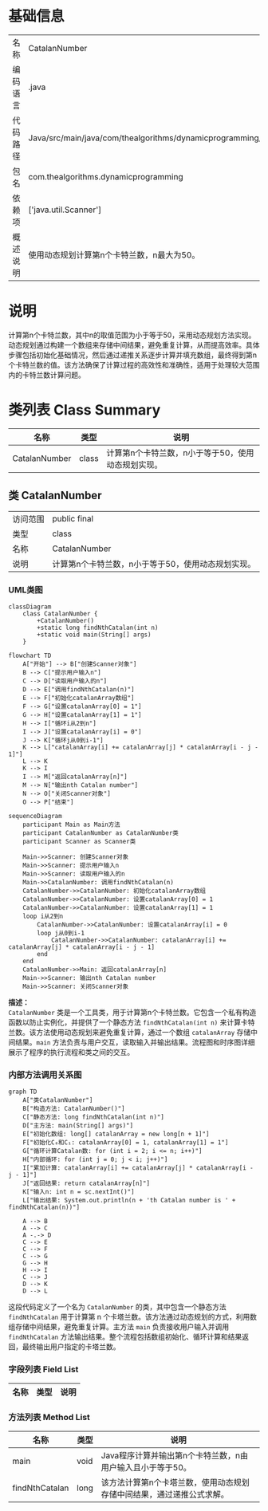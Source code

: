 # 基础信息

|      |      |
|------|------|
| 名称 | CatalanNumber |
| 编码语言 | .java |
| 代码路径 | Java/src/main/java/com/thealgorithms/dynamicprogramming/CatalanNumber.java |
| 包名 | com.thealgorithms.dynamicprogramming |
| 依赖项 | ['java.util.Scanner'] |
| 概述说明 | 使用动态规划计算第n个卡特兰数，n最大为50。 |

# 说明

计算第n个卡特兰数，其中n的取值范围为小于等于50，采用动态规划方法实现。动态规划通过构建一个数组来存储中间结果，避免重复计算，从而提高效率。具体步骤包括初始化基础情况，然后通过递推关系逐步计算并填充数组，最终得到第n个卡特兰数的值。该方法确保了计算过程的高效性和准确性，适用于处理较大范围内的卡特兰数计算问题。

# 类列表 Class Summary

| 名称   | 类型  | 说明 |
|-------|------|-------------|
| CatalanNumber | class | 计算第n个卡特兰数，n小于等于50，使用动态规划实现。 |



## 类 CatalanNumber

|      |      |
|------|------|
| 访问范围 | public final |
| 类型 | class |
| 名称 | CatalanNumber |
| 说明 | 计算第n个卡特兰数，n小于等于50，使用动态规划实现。 |


### UML类图

```mermaid
classDiagram
    class CatalanNumber {
        +CatalanNumber()
        +static long findNthCatalan(int n)
        +static void main(String[] args)
    }
```

```mermaid
flowchart TD
    A["开始"] --> B["创建Scanner对象"]
    B --> C["提示用户输入n"]
    C --> D["读取用户输入的n"]
    D --> E["调用findNthCatalan(n)"] 
    E --> F["初始化catalanArray数组"]
    F --> G["设置catalanArray[0] = 1"]
    G --> H["设置catalanArray[1] = 1"]
    H --> I["循环i从2到n"]
    I --> J["设置catalanArray[i] = 0"]
    J --> K["循环j从0到i-1"]
    K --> L["catalanArray[i] += catalanArray[j] * catalanArray[i - j - 1]"]
    L --> K
    K --> I
    I --> M["返回catalanArray[n]"]
    M --> N["输出nth Catalan number"]
    N --> O["关闭Scanner对象"]
    O --> P["结束"]
```

```mermaid
sequenceDiagram
    participant Main as Main方法
    participant CatalanNumber as CatalanNumber类
    participant Scanner as Scanner类

    Main->>Scanner: 创建Scanner对象
    Main->>Scanner: 提示用户输入n
    Main->>Scanner: 读取用户输入的n
    Main->>CatalanNumber: 调用findNthCatalan(n)
    CatalanNumber->>CatalanNumber: 初始化catalanArray数组
    CatalanNumber->>CatalanNumber: 设置catalanArray[0] = 1
    CatalanNumber->>CatalanNumber: 设置catalanArray[1] = 1
    loop i从2到n
        CatalanNumber->>CatalanNumber: 设置catalanArray[i] = 0
        loop j从0到i-1
            CatalanNumber->>CatalanNumber: catalanArray[i] += catalanArray[j] * catalanArray[i - j - 1]
        end
    end
    CatalanNumber->>Main: 返回catalanArray[n]
    Main->>Scanner: 输出nth Catalan number
    Main->>Scanner: 关闭Scanner对象
```

**描述：**  
`CatalanNumber` 类是一个工具类，用于计算第n个卡特兰数。它包含一个私有构造函数以防止实例化，并提供了一个静态方法 `findNthCatalan(int n)` 来计算卡特兰数。该方法使用动态规划来避免重复计算，通过一个数组 `catalanArray` 存储中间结果。`main` 方法负责与用户交互，读取输入并输出结果。流程图和时序图详细展示了程序的执行流程和类之间的交互。


### 内部方法调用关系图

```mermaid
graph TD
    A["类CatalanNumber"]
    B["构造方法: CatalanNumber()"]
    C["静态方法: long findNthCatalan(int n)"]
    D["主方法: main(String[] args)"]
    E["初始化数组: long[] catalanArray = new long[n + 1]"]
    F["初始化C₀和C₁: catalanArray[0] = 1, catalanArray[1] = 1"]
    G["循环计算Catalan数: for (int i = 2; i <= n; i++)"]
    H["内部循环: for (int j = 0; j < i; j++)"]
    I["累加计算: catalanArray[i] += catalanArray[j] * catalanArray[i - j - 1]"]
    J["返回结果: return catalanArray[n]"]
    K["输入n: int n = sc.nextInt()"]
    L["输出结果: System.out.println(n + 'th Catalan number is ' + findNthCatalan(n))"]

    A --> B
    A --> C
    A -.-> D
    C --> E
    C --> F
    C --> G
    G --> H
    H --> I
    C --> J
    D --> K
    D --> L
```

这段代码定义了一个名为 `CatalanNumber` 的类，其中包含一个静态方法 `findNthCatalan` 用于计算第 n 个卡塔兰数。该方法通过动态规划的方式，利用数组存储中间结果，避免重复计算。主方法 `main` 负责接收用户输入并调用 `findNthCatalan` 方法输出结果。整个流程包括数组初始化、循环计算和结果返回，最终输出用户指定的卡塔兰数。

### 字段列表 Field List

| 名称  | 类型  | 说明 |
|-------|-------|------|

### 方法列表 Method List

| 名称  | 类型  | 说明 |
|-------|-------|------|
| main | void | Java程序计算并输出第n个卡特兰数，n由用户输入且小于等于50。 |
| findNthCatalan | long | 该方法计算第n个卡塔兰数，使用动态规划存储中间结果，通过递推公式求解。 |





